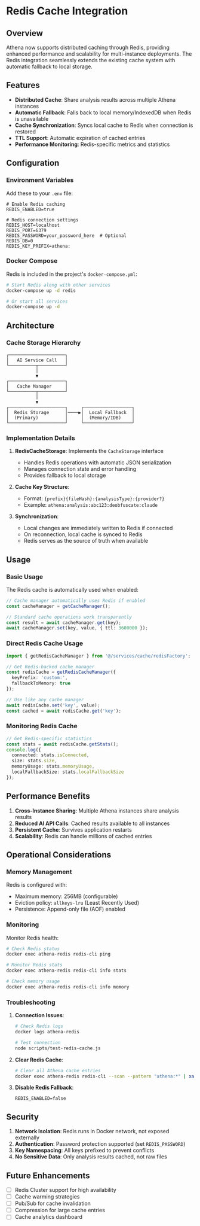 # Redis Cache Integration

## Overview

Athena now supports distributed caching through Redis, providing enhanced performance and scalability for multi-instance deployments. The Redis integration seamlessly extends the existing cache system with automatic fallback to local storage.

## Features

- **Distributed Cache**: Share analysis results across multiple Athena instances
- **Automatic Fallback**: Falls back to local memory/IndexedDB when Redis is unavailable
- **Cache Synchronization**: Syncs local cache to Redis when connection is restored
- **TTL Support**: Automatic expiration of cached entries
- **Performance Monitoring**: Redis-specific metrics and statistics

## Configuration

### Environment Variables

Add these to your `.env` file:

```env
# Enable Redis caching
REDIS_ENABLED=true

# Redis connection settings
REDIS_HOST=localhost
REDIS_PORT=6379
REDIS_PASSWORD=your_password_here  # Optional
REDIS_DB=0
REDIS_KEY_PREFIX=athena:
```

### Docker Compose

Redis is included in the project's `docker-compose.yml`:

```bash
# Start Redis along with other services
docker-compose up -d redis

# Or start all services
docker-compose up -d
```

## Architecture

### Cache Storage Hierarchy

```
┌─────────────────────┐
│   AI Service Call   │
└──────────┬──────────┘
           │
           ▼
┌─────────────────────┐
│   Cache Manager     │
└──────────┬──────────┘
           │
           ▼
┌─────────────────────┐     ┌──────────────────┐
│  Redis Storage      │────▶│  Local Fallback  │
│  (Primary)          │     │  (Memory/IDB)    │
└─────────────────────┘     └──────────────────┘
```

### Implementation Details

1. **RedisCacheStorage**: Implements the `CacheStorage` interface
   - Handles Redis operations with automatic JSON serialization
   - Manages connection state and error handling
   - Provides fallback to local storage

2. **Cache Key Structure**: 
   - Format: `{prefix}{fileHash}:{analysisType}:{provider?}`
   - Example: `athena:analysis:abc123:deobfuscate:claude`

3. **Synchronization**:
   - Local changes are immediately written to Redis if connected
   - On reconnection, local cache is synced to Redis
   - Redis serves as the source of truth when available

## Usage

### Basic Usage

The Redis cache is automatically used when enabled:

```typescript
// Cache manager automatically uses Redis if enabled
const cacheManager = getCacheManager();

// Standard cache operations work transparently
const result = await cacheManager.get(key);
await cacheManager.set(key, value, { ttl: 3600000 });
```

### Direct Redis Cache Usage

```typescript
import { getRedisCacheManager } from '@/services/cache/redisFactory';

// Get Redis-backed cache manager
const redisCache = getRedisCacheManager({
  keyPrefix: 'custom:',
  fallbackToMemory: true
});

// Use like any cache manager
await redisCache.set('key', value);
const cached = await redisCache.get('key');
```

### Monitoring Redis Cache

```typescript
// Get Redis-specific statistics
const stats = await redisCache.getStats();
console.log({
  connected: stats.isConnected,
  size: stats.size,
  memoryUsage: stats.memoryUsage,
  localFallbackSize: stats.localFallbackSize
});
```

## Performance Benefits

1. **Cross-Instance Sharing**: Multiple Athena instances share analysis results
2. **Reduced AI API Calls**: Cached results available to all instances
3. **Persistent Cache**: Survives application restarts
4. **Scalability**: Redis can handle millions of cached entries

## Operational Considerations

### Memory Management

Redis is configured with:
- Maximum memory: 256MB (configurable)
- Eviction policy: `allkeys-lru` (Least Recently Used)
- Persistence: Append-only file (AOF) enabled

### Monitoring

Monitor Redis health:

```bash
# Check Redis status
docker exec athena-redis redis-cli ping

# Monitor Redis stats
docker exec athena-redis redis-cli info stats

# Check memory usage
docker exec athena-redis redis-cli info memory
```

### Troubleshooting

1. **Connection Issues**:
   ```bash
   # Check Redis logs
   docker logs athena-redis
   
   # Test connection
   node scripts/test-redis-cache.js
   ```

2. **Clear Redis Cache**:
   ```bash
   # Clear all Athena cache entries
   docker exec athena-redis redis-cli --scan --pattern "athena:*" | xargs docker exec athena-redis redis-cli del
   ```

3. **Disable Redis Fallback**:
   ```env
   REDIS_ENABLED=false
   ```

## Security

1. **Network Isolation**: Redis runs in Docker network, not exposed externally
2. **Authentication**: Password protection supported (set `REDIS_PASSWORD`)
3. **Key Namespacing**: All keys prefixed to prevent conflicts
4. **No Sensitive Data**: Only analysis results cached, not raw files

## Future Enhancements

- [ ] Redis Cluster support for high availability
- [ ] Cache warming strategies
- [ ] Pub/Sub for cache invalidation
- [ ] Compression for large cache entries
- [ ] Cache analytics dashboard